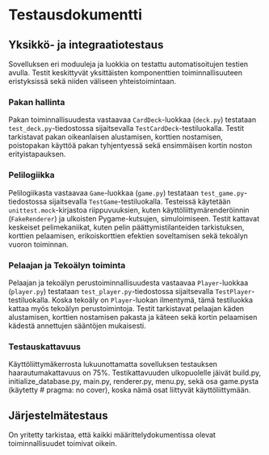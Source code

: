 # Testausdokumentti

## Yksikkö- ja integraatiotestaus

Sovelluksen eri moduuleja ja luokkia on testattu automatisoitujen testien avulla. Testit keskittyvät yksittäisten komponenttien toiminnallisuuteen eristyksissä sekä niiden väliseen yhteistoimintaan.

### Pakan hallinta

Pakan toiminnallisuudesta vastaavaa `CardDeck`-luokkaa (`deck.py`) testataan `test_deck.py`-tiedostossa sijaitsevalla `TestCardDeck`-testiluokalla. Testit tarkistavat pakan oikeanlaisen alustamisen, korttien nostamisen, poistopakan käyttöä pakan tyhjentyessä sekä ensimmäisen kortin noston erityistapauksen.

### Pelilogiikka

Pelilogiikasta vastaavaa `Game`-luokkaa (`game.py`) testataan `test_game.py`-tiedostossa sijaitsevalla `TestGame`-testiluokalla. Testeissä käytetään `unittest.mock`-kirjastoa riippuvuuksien, kuten käyttöliittymärenderöinnin (`FakeRenderer`) ja ulkoisten Pygame-kutsujen, simuloimiseen. Testit kattavat keskeiset pelimekaniikat, kuten pelin päättymistilanteiden tarkistuksen, korttien pelaamisen, erikoiskorttien efektien soveltamisen sekä tekoälyn vuoron toiminnan.

### Pelaajan ja Tekoälyn toiminta

Pelaajan ja tekoälyn perustoiminnallisuudesta vastaavaa `Player`-luokkaa (`player.py`) testataan `test_player.py`-tiedostossa sijaitsevalla `TestPlayer`-testiluokalla. Koska tekoäly on `Player`-luokan ilmentymä, tämä testiluokka kattaa myös tekoälyn perustoimintoja. Testit tarkistavat pelaajan käden alustamisen, korttien nostamisen pakasta ja käteen sekä kortin pelaamisen kädestä annettujen sääntöjen mukaisesti.

### Testauskattavuus
Käyttöliittymäkerrosta lukuunottamatta sovelluksen testauksen haarautumakattavuus on 75%. Testikattavuuden ulkopuolelle jäivät build.py, initialize_database.py, main.py, renderer.py, menu.py, sekä osa game.pysta (käytetty # pragma: no cover), koska nämä osat liittyvät käyttöliittymään.

## Järjestelmätestaus

On yritetty tarkistaa, että kaikki määrittelydokumentissa olevat toiminnallisuudet toimivat oikein.
